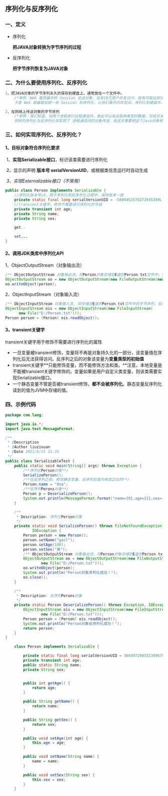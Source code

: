 ## 序列化与反序列化

### 一、定义

- 序列化

  **把JAVA对象转换为字节序列的过程**

- 反序列化

  **把字节序列恢复为JAVA对象**

### 二、为什么要使用序列化、反序列化

~~~ java
1、把JAVA对象的字节序列永久的保存到硬盘上，通常放在一个文件中。
	/*举例：Web 服务器中的 Session 会话对象，当有10万用户并发访问，就有可能出现10万个 Session 对象，显然这种情况内存可能是吃不消的。
	于是 Web 容器就会把一些 Session 先序列化，让他们离开内存空间，序列化到硬盘中，当需要调用时，再把保存在硬盘中的对象还原到内存中。*/

2、在网络上传送对象的字节序列
    /*举例：我们知道，当两个进程进行远程通信时，彼此可以发送各种类型的数据，包括文本、图片、音频、视频等， 而这些数据都会以二进制序列的形式在网络上传送。
	同样的序列化与反序列化则实现了 进程通信间的对象传送，发送方需要把这个Java对象转换为字节序列，才能在网络上传送；接收方则需要把字节序列再恢复为Java对象。*/
~~~



### 三、如何实现序列化、反序列化？

#### 1、目标对象符合序列化要求

​	1、**实现Serializable接口**，标识该类需要进行序列化

​	2、显示的声明  **版本号 serialVersionUID**，或根据类信息运行时自动生成

​	*3、实现Externalizable接口（不常用）* 

```java
public class Person implements Serializable {
	//序列化版本号id，用于序列化和反序列化过程中，保持版本一致
    private static final long serialVersionUID = -5809452578272945389L;
    //transient关键字，修饰不需要进行序列化的字段
    private transient int age;
    private String name;
    private String sex;

    get..

    set...
}
```

#### 2、调用JDK类库中序列化API

1、ObjectOutputStream（对象输出流）

~~~ java
/** ObjectOutputStream 对象输出流，将Person对象存储到E盘的Person.txt文件中，完成对Person对象的序列化操作 **/
ObjectOutputStream oo = new ObjectOutputStream(new FileOutputStream(new 	File("E:/Person.txt")));
oo.writeObject(person);
~~~

2、ObjectInputStream（对象输入流）

~~~~ java
/** ObjectInputStream 对象输入流, 将存储在E盘的Person.txt文件中的字节序列，反序列化为对应的Person对象 **/
ObjectInputStream ois = new ObjectInputStream(new FileInputStream(
      new File("E:/Person.txt")));
Person person = (Person) ois.readObject();
~~~~

#### 3、transient关键字

transient关键字用于修饰不需要进行序列化的属性

- 一旦变量被transient修饰，变量将不再是对象持久化的一部分，该变量值在序列化后无法获得访问。反序列之后的对象该变量为**变量类型的初始值**
- transient关键字**只能修饰变量，而不能修饰方法和类。**注意，本地变量是不能被transient关键字修饰的。变量如果是用户自定义类变量，则该类需要实现Serializable接口。
- 一个静态变量不管是否被transient修饰，**都不会被序列化**。静态变量反序列化读到的值为JVM中存储的值。

### 四、示例代码

```java
package com.lang;

import java.io.*;
import java.text.MessageFormat;

/**
 * @Description
 * @Author liuzixuan
 * @Date 2021/6/15 15:35
 */
public class SerializableTest {
    public static void main(String[] args) throws Exception {
        /**序列化Person对象**/
        SerializePerson();
        /**在反序列之前，修改静态变量，反序列后值为修改之后的**/
        Person.name = "dsa";
        /**反序列Perons对象**/
        Person p = DeserializePerson();
        System.out.println(MessageFormat.format("name={0},age={1},sex={2}", p.getName(), p.getAge(), p.getSex()));
    }

    /**
     * Description: 序列化Person对象
     */
    private static void SerializePerson() throws FileNotFoundException,
            IOException {
        Person person = new Person();
        person.setName("gacl");
        person.setAge(100);
        person.setSex("男");
        /** ObjectOutputStream 对象输出流，将Person对象存储到E盘的Person.txt文件中，完成对Person对象的序列化操作 **/
        ObjectOutputStream oo = new ObjectOutputStream(new FileOutputStream(
                new File("D:/Person.txt")));
        oo.writeObject(person);
        System.out.println("Person对象序列化成功！");
        oo.close();
    }

    /**
     * Description: 反序列Perons对象
     */
    private static Person DeserializePerson() throws Exception, IOException {
        ObjectInputStream ois = new ObjectInputStream(new FileInputStream(
                new File("D:/Person.txt")));
        Person person = (Person) ois.readObject();
        System.out.println("Person对象反序列化成功！");
        return person;
    }
}

    class Person implements Serializable {

        private static final long serialVersionUID = 3604972003323896788L;
        private transient int age;
        public static String name;
        private String sex;


        public int getAge() {
            return age;
        }

        public String getName() {
            return name;
        }

        public String getSex() {
            return sex;
        }

        public void setAge(int age) {
            this.age = age;
        }

        public void setName(String name) {
            name = name;
        }

        public void setSex(String sex) {
            this.sex = sex;
        }
    }
```


